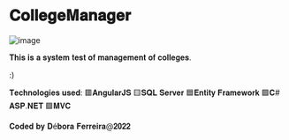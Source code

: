 # 𝐂𝐨𝐥𝐥𝐞𝐠𝐞𝐌𝐚𝐧𝐚𝐠𝐞𝐫
![image](https://user-images.githubusercontent.com/79454375/155453765-62772e6b-1b6d-4fb3-b1ce-9d536c22995d.png)

𝐓𝐡𝐢𝐬 𝐢𝐬 𝐚 𝐬𝐲𝐬𝐭𝐞𝐦 𝐭𝐞𝐬𝐭 𝐨𝐟 𝐦𝐚𝐧𝐚𝐠𝐞𝐦𝐞𝐧𝐭 𝐨𝐟 𝐜𝐨𝐥𝐥𝐞𝐠𝐞𝐬.

:)

𝐓𝐞𝐜𝐡𝐧𝐨𝐥𝐨𝐠𝐢𝐞𝐬 𝐮𝐬𝐞𝐝:
🟥𝐀𝐧𝐠𝐮𝐥𝐚𝐫𝐉𝐒
🟨𝐒𝐐𝐋 𝐒𝐞𝐫𝐯𝐞𝐫
🟦𝐄𝐧𝐭𝐢𝐭𝐲 𝐅𝐫𝐚𝐦𝐞𝐰𝐨𝐫𝐤
🟩𝐂# 𝐀𝐒𝐏.𝐍𝐄𝐓
🟪𝐌𝐕𝐂

𝐂𝐨𝐝𝐞𝐝 𝐛𝐲 𝐃é𝐛𝐨𝐫𝐚 𝐅𝐞𝐫𝐫𝐞𝐢𝐫𝐚@𝟐𝟎𝟐𝟐
